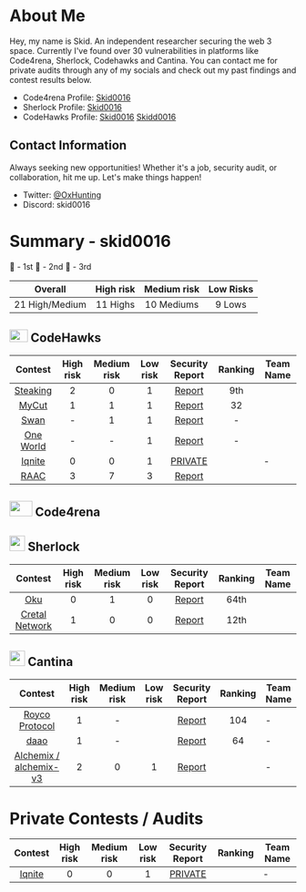 # About Me

Hey, my name is Skid. An independent researcher securing the web 3 space. Currently I've found over 30 vulnerabilities in platforms like Code4rena, Sherlock, Codehawks and Cantina.
You can contact me for private audits through any of my socials and check out my past findings and contest results below.

- Code4rena Profile: [Skid0016](https://code4rena.com/@skid0016) 
- Sherlock Profile: [Skid0016](https://audits.sherlock.xyz/watson/skid0016)
- CodeHawks Profile: [Skid0016](https://profiles.cyfrin.io/u/skid0016) [Skidd0016](https://profiles.cyfrin.io/u/skidd0016)

## Contact Information

Always seeking new opportunities! Whether it's a job, security audit, or collaboration, hit me up. Let's make things happen!

- Twitter: [@OxHunting](https://x.com/OxHunting)
- Discord: skid0016

# Summary - skid0016

🥇 - 1st
🥈 - 2nd
🥉 - 3rd

|    Overall     | High risk | Medium risk | Low Risks |
| :------------: | :-------: | :---------: | :-------: |
| 21 High/Medium | 11 Highs  |  10 Mediums  |  9 Lows  |

## <img src="https://res.cloudinary.com/droqoz7lg/image/upload/v1689080263/snhkgvtsidryjdtx0pce.png" width=32 height=22> CodeHawks

|                                   Contest                                    | High risk | Medium risk | Low risk |                                                 Security Report                                                 | Ranking | Team Name |
| :--------------------------------------------------------------------------: | :-------: | :---------: | :------: | :-------------------------------------------------------------------------------------------------------------: | :-----: | --------- |
| [Steaking](https://codehawks.cyfrin.io/c/2024-08-steaking) |     2     |      0      |    1     |   [Report](https://codehawks.cyfrin.io/c/2024-08-steaking/results?t=report&page=1&sc=xp)    |    9th    |           |
| [MyCut](https://codehawks.cyfrin.io/c/2024-08-MyCut) |     1     |      1      |    1     |   [Report](https://codehawks.cyfrin.io/c/2024-08-MyCut/results?lt=contest&sc=xp&sj=reward&page=4&t=report)    |    32    |           |
| [Swan](https://codehawks.cyfrin.io/c/2024-10-swan-dria) |     -     |      1      |    1     |   [Report](https://codehawks.cyfrin.io/c/2024-10-swan-dria/results?lt=contest&sc=reward&sj=reward&page=1&t=report)    |    -    |           |
| [One World](https://codehawks.cyfrin.io/c/2024-11-one-world) |     -     |      -      |    1     |   [Report](https://codehawks.cyfrin.io/c/2024-11-one-world/s/cm3f0defs000bpiuzgdfojyps)    |    -    |           |
| [Iqnite](https://codehawks.cyfrin.io/c/2025-01-benqi) |     0     |   0   |    1    | [PRIVATE](PRIVATE) |       |     -     |
| [RAAC](https://codehawks.cyfrin.io/c/2025-02-raac) |     3     |      7      |    3     |   [Report](https://codehawks.cyfrin.io/c/2025-02-raac/results?lt=contest&page=1&sc=reward&sj=reward&t=report)    |       |           |

## <img src="https://code4rena.com/images/c4-logo-icon.svg" width=40 height=27> Code4rena


## <img src="https://www.google.com/s2/favicons?sz=64&domain_url=https://audits.sherlock.xyz/" width=27 height=27> Sherlock

|                                   Contest                                    | High risk | Medium risk | Low risk |                                                 Security Report                                                 | Ranking | Team Name |
| :--------------------------------------------------------------------------: | :-------: | :---------: | :------: | :-------------------------------------------------------------------------------------------------------------: | :-----: | --------- |
| [Oku](https://audits.sherlock.xyz/contests/641?filter=questions) |     0     |      1      |    0     |   [Report](https://audits.sherlock.xyz/contests/641)    |    64th    |           |
| [Cretal Network](https://audits.sherlock.xyz/contests/755?filter=questions) |     1     |      0      |    0     |   [Report](https://github.com/sherlock-audit/2025-03-crestal-network-judging/issues/119)    |    12th    |           |



## <img src="https://www.google.com/s2/favicons?sz=64&domain_url=https://cantina.xyz/" width=27 height=27> Cantina

|                                   Contest                                    | High risk | Medium risk | Low risk |                                                 Security Report                                                 | Ranking | Team Name |
| :--------------------------------------------------------------------------: | :-------: | :---------: | :------: | :-------------------------------------------------------------------------------------------------------------: | :-----: | --------- |
| [Royco Protocol](https://cantina.xyz/code/fadb5a8f-e39c-4a6b-89f6-a03858bb8602/README.md) |     1     |      -      |      | [Report](https://cantina.xyz/code/fadb5a8f-e39c-4a6b-89f6-a03858bb8602/findings/519) |   104    |     -     |
| [daao](https://cantina.xyz/competitions/bd43bdd1-bc7f-473b-96c0-d35d37f3db33) |     1     |      -      |       | [Report](https://cantina.xyz/code/bd43bdd1-bc7f-473b-96c0-d35d37f3db33/findings/872) |   64    |     -     |
| [Alchemix / alchemix-v3](https://cantina.xyz/competitions/e68909e6-3491-4a94-a707-ecf0c89cf72a) |     2     |      0      |    1     | [Report](https://cantina.xyz/code/e68909e6-3491-4a94-a707-ecf0c89cf72a/findings) |       |     -     |

# Private Contests / Audits
|                                   Contest                                    | High risk | Medium risk | Low risk |                                                 Security Report                                                 | Ranking | Team Name |
| :--------------------------------------------------------------------------: | :-------: | :---------: | :------: | :-------------------------------------------------------------------------------------------------------------: | :-----: | --------- |
| [Iqnite](https://codehawks.cyfrin.io/c/2025-01-benqi) |     0     |   0   |    1    | [PRIVATE](PRIVATE) |       |     -     |
